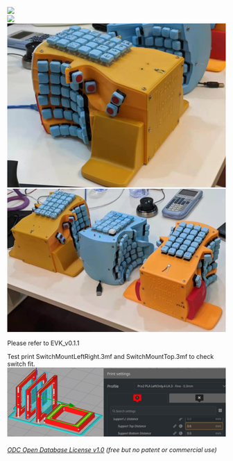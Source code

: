 ![](Case0.jpg)  
![](Case1.jpg)  
![](Keyboard0.jpg) 
![](Keyboard1.jpg)   
  
Please refer to EVK_v0.1.1  
  
Test print SwitchMountLeftRight.3mf and SwitchMountTop.3mf to check switch fit.  
![](SwitchMountLeftRightTop.jpg)

###### [ODC Open Database License v1.0](https://choosealicense.com/appendix/)  (free but no patent or commercial use)
